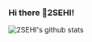 ### Hi there 👋2SEHI!
![2SEHI's github stats](https://github-readme-stats.vercel.app/api?username=2sehi&show_icons=true&theme=vue)


<!--

### [READ ME!](https://2sehi.github.io/about/)

**2SEHI/2SEHI** is a ✨ _special_ ✨ repository because its `README.md` (this file) appears on your GitHub profile.

Here are some ideas to get you started:

- 🔭 I’m currently working on ...
- 🌱 I’m currently learning ...
- 👯 I’m looking to collaborate on ...
- 🤔 I’m looking for help with ...
- 💬 Ask me about ...
- 📫 How to reach me: ...
- 😄 Pronouns: ...
- ⚡ Fun fact: ...
-->

